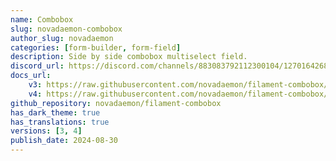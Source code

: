 ```yaml
---
name: Combobox
slug: novadaemon-combobox
author_slug: novadaemon
categories: [form-builder, form-field]
description: Side by side combobox multiselect field.
discord_url: https://discord.com/channels/883083792112300104/1270164268867784794
docs_url: 
    v3: https://raw.githubusercontent.com/novadaemon/filament-combobox/1.x/README.md
    v4: https://raw.githubusercontent.com/novadaemon/filament-combobox/2.x/README.md
github_repository: novadaemon/filament-combobox
has_dark_theme: true
has_translations: true
versions: [3, 4]
publish_date: 2024-08-30
---
```

